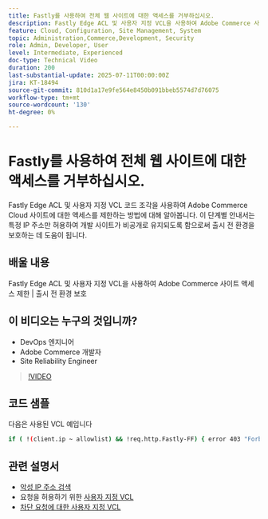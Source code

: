 ```yaml
---
title: Fastly를 사용하여 전체 웹 사이트에 대한 액세스를 거부하십시오.
description: Fastly Edge ACL 및 사용자 지정 VCL을 사용하여 Adobe Commerce 사이트 액세스 제한
feature: Cloud, Configuration, Site Management, System
topic: Administration,Commerce,Development, Security
role: Admin, Developer, User
level: Intermediate, Experienced
doc-type: Technical Video
duration: 200
last-substantial-update: 2025-07-11T00:00:00Z
jira: KT-18494
source-git-commit: 810d1a17e9fe564e8450b091bbeb5574d7d76075
workflow-type: tm+mt
source-wordcount: '130'
ht-degree: 0%

---
```



# Fastly를 사용하여 전체 웹 사이트에 대한 액세스를 거부하십시오.

Fastly Edge ACL 및 사용자 지정 VCL 코드 조각을 사용하여 Adobe Commerce Cloud 사이트에 대한 액세스를 제한하는 방법에 대해 알아봅니다. 이 단계별 안내서는 특정 IP 주소만 허용하여 개발 사이트가 비공개로 유지되도록 함으로써 출시 전 환경을 보호하는 데 도움이 됩니다.

## 배울 내용

Fastly Edge ACL 및 사용자 지정 VCL을 사용하여 Adobe Commerce 사이트 액세스 제한 | 출시 전 환경 보호

## 이 비디오는 누구의 것입니까?

* DevOps 엔지니어
* Adobe Commerce 개발자
* Site Reliability Engineer

>[!VIDEO](https://video.tv.adobe.com/v/3464779/?learn=on&enablevpops)

## 코드 샘플

다음은 사용된 VCL 예입니다

```BASH
if ( !(client.ip ~ allowlist) && !req.http.Fastly-FF) { error 403 "Forbidden";}
```

## 관련 설명서

* [악성 IP 주소 검색](https://experienceleague.adobe.com/en/docs/commerce-learn/tutorials/tools/new-relic/malicious-ip)
* 요청을 허용하기 위한 [사용자 지정 VCL](https://experienceleague.adobe.com/en/docs/commerce-on-cloud/user-guide/cdn/custom-vcl-snippets/fastly-vcl-allowlist)
* [차단 요청에 대한 사용자 지정 VCL](https://experienceleague.adobe.com/en/docs/commerce-on-cloud/user-guide/cdn/custom-vcl-snippets/fastly-vcl-blocking)